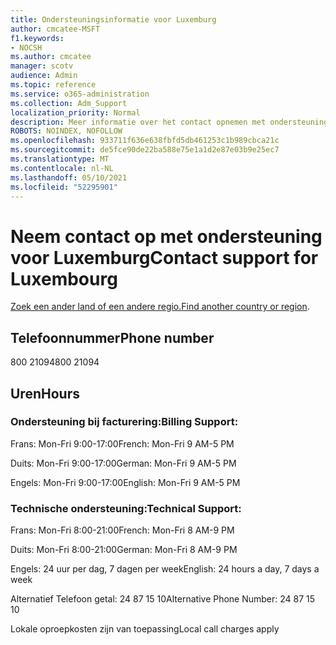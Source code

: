 ```yaml
---
title: Ondersteuningsinformatie voor Luxemburg
author: cmcatee-MSFT
f1.keywords:
- NOCSH
ms.author: cmcatee
manager: scotv
audience: Admin
ms.topic: reference
ms.service: o365-administration
ms.collection: Adm_Support
localization_priority: Normal
description: Meer informatie over het contact opnemen met ondersteuning voor uw land of regio.
ROBOTS: NOINDEX, NOFOLLOW
ms.openlocfilehash: 933711f636e638fbfd5db461253c1b989cbca21c
ms.sourcegitcommit: de5fce90de22ba588e75e1a1d2e87e03b9e25ec7
ms.translationtype: MT
ms.contentlocale: nl-NL
ms.lasthandoff: 05/10/2021
ms.locfileid: "52295901"
---
```

# <a name="contact-support-for-luxembourg"></a><span data-ttu-id="e9cc9-103">Neem contact op met ondersteuning voor Luxemburg</span><span class="sxs-lookup"><span data-stu-id="e9cc9-103">Contact support for Luxembourg</span></span>

<span data-ttu-id="e9cc9-104">[Zoek een ander land of een andere regio.](../../business-video/get-help-support.md)</span><span class="sxs-lookup"><span data-stu-id="e9cc9-104">[Find another country or region](../../business-video/get-help-support.md).</span></span>

## <a name="phone-number"></a><span data-ttu-id="e9cc9-105">Telefoonnummer</span><span class="sxs-lookup"><span data-stu-id="e9cc9-105">Phone number</span></span>
<span data-ttu-id="e9cc9-106">800 21094</span><span class="sxs-lookup"><span data-stu-id="e9cc9-106">800 21094</span></span>

## <a name="hours"></a><span data-ttu-id="e9cc9-107">Uren</span><span class="sxs-lookup"><span data-stu-id="e9cc9-107">Hours</span></span>
### <a name="billing-support"></a><span data-ttu-id="e9cc9-108">Ondersteuning bij facturering:</span><span class="sxs-lookup"><span data-stu-id="e9cc9-108">Billing Support:</span></span>

<span data-ttu-id="e9cc9-109">Frans: Mon-Fri 9:00-17:00</span><span class="sxs-lookup"><span data-stu-id="e9cc9-109">French: Mon-Fri 9 AM-5 PM</span></span>

<span data-ttu-id="e9cc9-110">Duits: Mon-Fri 9:00-17:00</span><span class="sxs-lookup"><span data-stu-id="e9cc9-110">German: Mon-Fri 9 AM-5 PM</span></span>

<span data-ttu-id="e9cc9-111">Engels: Mon-Fri 9:00-17:00</span><span class="sxs-lookup"><span data-stu-id="e9cc9-111">English: Mon-Fri 9 AM-5 PM</span></span>

### <a name="technical-support"></a><span data-ttu-id="e9cc9-112">Technische ondersteuning:</span><span class="sxs-lookup"><span data-stu-id="e9cc9-112">Technical Support:</span></span>

<span data-ttu-id="e9cc9-113">Frans: Mon-Fri 8:00-21:00</span><span class="sxs-lookup"><span data-stu-id="e9cc9-113">French: Mon-Fri 8 AM-9 PM</span></span>

<span data-ttu-id="e9cc9-114">Duits: Mon-Fri 8:00-21:00</span><span class="sxs-lookup"><span data-stu-id="e9cc9-114">German: Mon-Fri 8 AM-9 PM</span></span>

<span data-ttu-id="e9cc9-115">Engels: 24 uur per dag, 7 dagen per week</span><span class="sxs-lookup"><span data-stu-id="e9cc9-115">English: 24 hours a day, 7 days a week</span></span>

<span data-ttu-id="e9cc9-116">Alternatief Telefoon getal: 24 87 15 10</span><span class="sxs-lookup"><span data-stu-id="e9cc9-116">Alternative Phone Number: 24 87 15 10</span></span>

<span data-ttu-id="e9cc9-117">Lokale oproepkosten zijn van toepassing</span><span class="sxs-lookup"><span data-stu-id="e9cc9-117">Local call charges apply</span></span>
